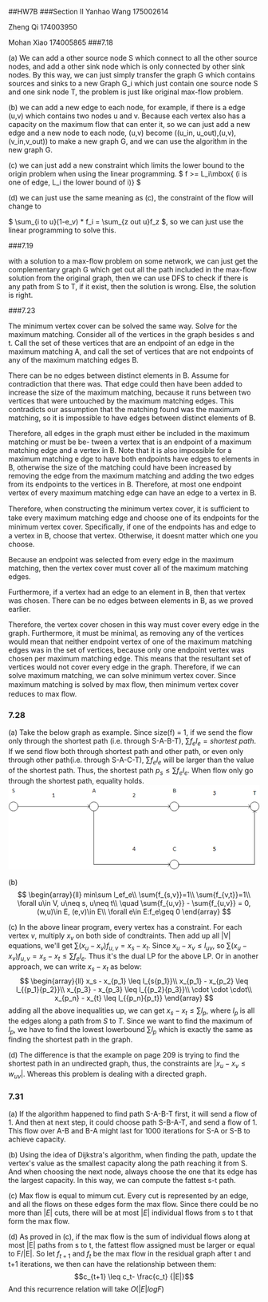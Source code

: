 <script type="text/javascript"
   src="http://cdn.mathjax.org/mathjax/latest/MathJax.js?config=TeX-AMS-MML_HTMLorMML">
</script>
##HW7B
###Section II
Yanhao Wang 175002614

Zheng Qi 174003950

Mohan Xiao 174005865
###7.18

(a) We can add a other source node S which connect to all the other source nodes, and add a other sink node which is only connected by other sink nodes. By this way, we can just simply transfer the graph G which contains sources and sinks to a new Graph G_i which just contain one source node S and one sink node T, the problem is just like original max-flow problem.

(b) we can add a new edge to each node, for example, if there is a edge (u,v) which contains two nodes u and v. Because each vertex also has a capacity on the maximum flow that can enter it, so we can just add a new edge and a new node to each node, (u,v) become ((u_in, u_out),(u,v),(v_in,v_out)) to make a new graph G, and we can use the algorithm in the new graph G.

(c) we can just add a new constraint which limits the lower bound to the origin problem when using the linear programming.  $ f >= L_i\mbox{  (i is one of edge, L_i the lower bound of i)} $

(d) we can just use the same meaning as (c), the constraint of the flow will change to

$ \sum_{i to u}(1-e_v) * f_i = \sum_{z out u}f_z $, so we can just use the linear programming to solve this. 

###7.19

with a solution to a max-flow problem on some network, we can just get the complementary graph G which get out all the path included in the max-flow solution from the original graph, then we can use DFS to check if there is any path from S to T, if it exist, then the solution is wrong. Else, the solution is right.

###7.23

The minimum vertex cover can be solved the same way. Solve for the maximum matching. Consider all of the 
vertices in the graph besides s and t. Call the set of these vertices that are an endpoint of an edge in the maximum 
matching A, and call the set of vertices that are not endpoints of any of the maximum matching edges B.

There can be no edges between distinct elements in B. Assume for contradiction that there was. That edge 
could then have been added to increase the size of the maximum matching, because it runs between two vertices that 
were untouched by the maximum matching edges. This contradicts our assumption that the matching found was the maximum 
matching, so it is impossible to have edges between distinct elements of B.

Therefore, all edges in the graph must either be included in the maximum matching or must be be- tween a vertex 
that is an endpoint of a maximum matching edge and a vertex in B. Note that it is also impossible for a maximum matching e
dge to have both endpoints have edges to elements in B, otherwise the size of the matching could have been increased by 
removing the edge from the maximum matching and adding the two edges from its endpoints to the vertices in B. Therefore, 
at most one endpoint vertex of every maximum matching edge can have an edge to a vertex in B.

Therefore, when constructing the minimum vertex cover, it is suﬃcient to take every maximum matching edge and choose one of 
its endpoints for the minimum vertex cover. Speciﬁcally, if one of the endpoints has and edge to a vertex in B, choose that 
vertex. Otherwise, it doesnt matter which one you choose.

Because an endpoint was selected from every edge in the maximum matching, then the vertex cover must cover all of the maximum matching edges. 

Furthermore, if a vertex had an edge to an element in B, then that vertex was chosen. There can be no edges between elements in B, as we proved earlier. 

Therefore, the vertex cover chosen in this way must cover every edge in the graph. Furthermore, it must be minimal, as removing any of the vertices would mean that neither endpoint vertex of one of the maximum matching edges was in the set of vertices, because only one endpoint vertex was chosen per maximum matching edge. This means that the resultant set of vertices would not cover every edge in the graph. Therefore, if we can solve maximum matching, we can solve minimum vertex cover. Since maximum matching is solved by max ﬂow, then minimum vertex cover reduces to max ﬂow.

### 7.28
(a) Take the below graph as example. Since size(f) = 1, if we send the flow only through the shortest path (i.e. through S-A-B-T), $\sum{f_el_e} = shortest\ path$. If we send flow both through shortest path and other path, or even only through other path(i.e. through S-A-C-T),  $\sum{f_el_e}$ will be larger than the value of the shortest path. Thus, the shortest path $p_s \leq \sum{f_el_e}$. When flow only go through the shortest path, equality holds.
![image](https://github.com/chouxi/512-hw/raw/master/7-28.png)

(b) 
$$
        \begin{array}{ll}
            min\sum l_ef_e\\
            \sum{f_{s,v}}=1\\
            \sum{f_{v,t}}=1\\
            \forall u\in V, u\neq s, u\neq t\\
            \quad \sum{f_{u,v}} - \sum{f_{u,v}} = 0,(w,u)\in E, (e,v)\in E\\
            \forall e\in E:f_e\geq 0
        \end{array}
    $$


(c) 
In the above linear program, every vertex has a constraint. For each vertex $v$, multiply $x_v$ on both side of condtraints. Then add up all |V| equations, we'll get $\sum (x_u - x_v)f_{u,v} = x_s - x_t$. Since $x_u - x_v \leq l_{uv}$, so $\sum (x_u - x_v)f_{u,v} = x_s - x_t \leq \sum{f_el_e}$. Thus it's the dual LP for the above LP.
Or in another approach, we can write $x_s - x_t$ as below:
$$
        \begin{array}{ll}
        x_s - x_{p_1} \leq l_{s{p_1}}\\
        x_{p_1} - x_{p_2} \leq l_{{p_1}{p_2}}\\
        x_{p_3} - x_{p_3} \leq l_{{p_2}{p_3}}\\
        \cdot \cdot \cdot\\
        x_{p_n} - x_{t} \leq l_{{p_n}{p_t}}
        \end{array}
    $$
adding all the above inequalities up, we can get $x_s- x_{t} \leq \sum{l_p}$, where $l_p$ is all the edges along a path from $S$ to $T$. Since we want to find the maximum of $l_p$, we have to find the lowest lowerbound $\sum{l_p}$ which is exactly the same as finding the shortest path in the graph.

(d) 
The difference is that the example on page 209 is trying to find the shortest path in an undirected graph, thus, the constraints are $|x_u - x_v \leq w_{uv}|$. Whereas this problem is dealing with a directed graph.


### 7.31
(a) If the algorithm happened to find path S-A-B-T first, it will send a flow  of 1. And then at next step, it could choose path S-B-A-T, and send a flow of 1. This flow over A-B and B-A might last for 1000 iterations for S-A or S-B to achieve capacity. 

(b) Using the idea of Dijkstra's algorithm, when finding the path, update the vertex's value as the smallest capacity along the path reaching it from S. And when choosing the next node, always choose the one that its edge has the largest capacity. In this way, we can compute the fattest s-t path.

(c) Max flow is equal to mimum cut. Every cut is represented by an edge, and all the flows on these edges form the max flow. Since there could be no more than $|E|$ cuts, there will be at most $|E|$ individual flows from s to t that form the max flow.

(d) As proved in (c), if the max flow is the sum of individual flows along at most |E| paths from s to t, the fattest flow assigned must be larger or equal to F/|E|. So let $f_{t+1}$ and $f_{t}$ be the max flow in the residual graph after t and t+1 iterations, we then can have the relationship between them:
$$c_{t+1} \leq c_t- \frac{c_t} {|E|}$$
And this recurrence relation will take $O(|E|logF)$ 
